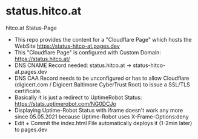# status.hitco.at
hitco.at Status-Page

* This repo provides the content for a "Cloudflare Page" which hosts the WebSite https://status-hitco-at.pages.dev 
* This "Cloudflare Page" is configured with Custom Domain:  https://status.hitco.at/ 
* DNS CNAME Record needed: status.hitco.at -> status-hitco-at.pages.dev 
* DNS CAA Record needs to be unconfigured or has to allow Cloudflare (digicert.com / Digicert Baltimore CyberTrust Root) to issue a SSL/TLS certificate.
* Basically it is just a redirect to UptimeRobot Status: https://stats.uptimerobot.com/NG0DCJo
* Displaying Uptime-Robot Status with iframe doesn't work any more since 05.05.2021 because Uptime-Robot uses X-Frame-Options:deny
* Edit + Commit the index.html File automatically deploys it (1-2min later) to pages.dev

